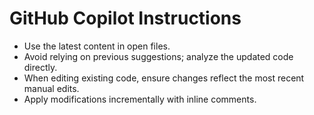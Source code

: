 # GitHub Copilot Instructions

- Use the latest content in open files.
- Avoid relying on previous suggestions; analyze the updated code directly.
- When editing existing code, ensure changes reflect the most recent manual edits.
- Apply modifications incrementally with inline comments.
